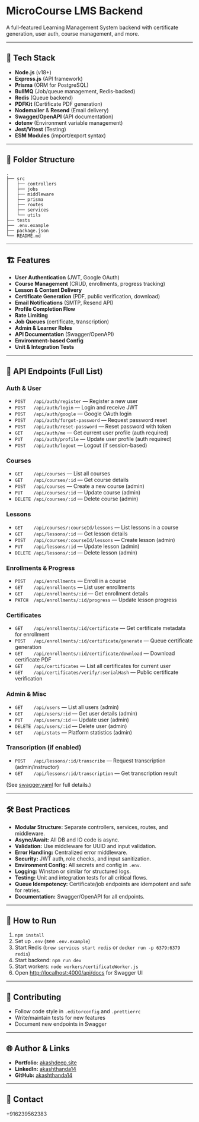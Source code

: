 # MicroCourse LMS Backend

A full-featured Learning Management System backend with certificate generation, user auth, course management, and more.

---

## 🚀 Tech Stack

- **Node.js** (v18+)
- **Express.js** (API framework)
- **Prisma** (ORM for PostgreSQL)
- **BullMQ** (Job/queue management, Redis-backed)
- **Redis** (Queue backend)
- **PDFKit** (Certificate PDF generation)
- **Nodemailer** & **Resend** (Email delivery)
- **Swagger/OpenAPI** (API documentation)
- **dotenv** (Environment variable management)
- **Jest/Vitest** (Testing)
- **ESM Modules** (import/export syntax)

---

## 📁 Folder Structure

```
.
├── src
│   ├── controllers
│   ├── jobs
│   ├── middleware
│   ├── prisma
│   ├── routes
│   ├── services
│   └── utils
├── tests
├── .env.example
├── package.json
└── README.md
```

---

## 🏗️ Features

- **User Authentication** (JWT, Google OAuth)
- **Course Management** (CRUD, enrollments, progress tracking)
- **Lesson & Content Delivery**
- **Certificate Generation** (PDF, public verification, download)
- **Email Notifications** (SMTP, Resend API)
- **Profile Completion Flow**
- **Rate Limiting**
- **Job Queues** (certificate, transcription)
- **Admin & Learner Roles**
- **API Documentation** (Swagger/OpenAPI)
- **Environment-based Config**
- **Unit & Integration Tests**

---

## 🔑 API Endpoints (Full List)

### Auth & User
- `POST   /api/auth/register` — Register a new user
- `POST   /api/auth/login` — Login and receive JWT
- `POST   /api/auth/google` — Google OAuth login
- `POST   /api/auth/forgot-password` — Request password reset
- `POST   /api/auth/reset-password` — Reset password with token
- `GET    /api/auth/me` — Get current user profile (auth required)
- `PUT    /api/auth/profile` — Update user profile (auth required)
- `POST   /api/auth/logout` — Logout (if session-based)

### Courses
- `GET    /api/courses` — List all courses
- `GET    /api/courses/:id` — Get course details
- `POST   /api/courses` — Create a new course (admin)
- `PUT    /api/courses/:id` — Update course (admin)
- `DELETE /api/courses/:id` — Delete course (admin)

### Lessons
- `GET    /api/courses/:courseId/lessons` — List lessons in a course
- `GET    /api/lessons/:id` — Get lesson details
- `POST   /api/courses/:courseId/lessons` — Create lesson (admin)
- `PUT    /api/lessons/:id` — Update lesson (admin)
- `DELETE /api/lessons/:id` — Delete lesson (admin)

### Enrollments & Progress
- `POST   /api/enrollments` — Enroll in a course
- `GET    /api/enrollments` — List user enrollments
- `GET    /api/enrollments/:id` — Get enrollment details
- `PATCH  /api/enrollments/:id/progress` — Update lesson progress

### Certificates
- `GET    /api/enrollments/:id/certificate` — Get certificate metadata for enrollment
- `POST   /api/enrollments/:id/certificate/generate` — Queue certificate generation
- `GET    /api/enrollments/:id/certificate/download` — Download certificate PDF
- `GET    /api/certificates` — List all certificates for current user
- `GET    /api/certificates/verify/:serialHash` — Public certificate verification

### Admin & Misc
- `GET    /api/users` — List all users (admin)
- `GET    /api/users/:id` — Get user details (admin)
- `PUT    /api/users/:id` — Update user (admin)
- `DELETE /api/users/:id` — Delete user (admin)
- `GET    /api/stats` — Platform statistics (admin)

### Transcription (if enabled)
- `POST   /api/lessons/:id/transcribe` — Request transcription (admin/instructor)
- `GET    /api/lessons/:id/transcription` — Get transcription result

(See [swagger.yaml](swagger.yaml) for full details.)

---

## 🛠️ Best Practices

- **Modular Structure:** Separate controllers, services, routes, and middleware.
- **Async/Await:** All DB and IO code is async.
- **Validation:** Use middleware for UUID and input validation.
- **Error Handling:** Centralized error middleware.
- **Security:** JWT auth, role checks, and input sanitization.
- **Environment Config:** All secrets and config in `.env`.
- **Logging:** Winston or similar for structured logs.
- **Testing:** Unit and integration tests for all critical flows.
- **Queue Idempotency:** Certificate/job endpoints are idempotent and safe for retries.
- **Documentation:** Swagger/OpenAPI for all endpoints.

---

## 📝 How to Run

1. `npm install`
2. Set up `.env` (see `.env.example`)
3. Start Redis (`brew services start redis` or `docker run -p 6379:6379 redis`)
4. Start backend: `npm run dev`
5. Start workers: `node workers/certificateWorker.js`
6. Open [http://localhost:4000/api/docs](http://localhost:4000/api/docs) for Swagger UI

---

## 🤝 Contributing

- Follow code style in `.editorconfig` and `.prettierrc`
- Write/maintain tests for new features
- Document new endpoints in Swagger

---

## 🌐 Author & Links

- **Portfolio:** [akashdeep.site](https://akashdeep.site)
- **LinkedIn:** [akashthanda14](https://www.linkedin.com/in/akashthanda14)
- **GitHub:** [akashthanda14](https://github.com/akashthanda14)

---

## 📣 Contact
 +916239562383
